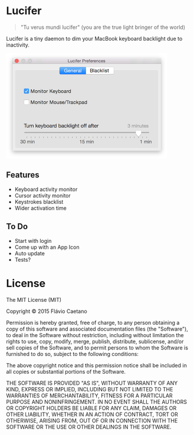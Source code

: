 Lucifer
=======

>  "Tu verus mundi lucifer" (you are the true light bringer of the world)

Lucifer is a tiny daemon to dim your MacBook keyboard backlight due to inactivity. 

![Screenshot1](https://raw.githubusercontent.com/fjcaetano/Lucifer/master/screen_shot.png)

## Features

- Keyboard activity monitor
- Cursor activity monitor
- Keystrokes blacklist
- Wider activation time

## To Do

- Start with login
- Come up with an App Icon
- Auto update
- Tests?


# License
The MIT License (MIT)

Copyright © 2015 Flávio Caetano

Permission is hereby granted, free of charge, to any person obtaining a copy
of this software and associated documentation files (the "Software"), to deal
in the Software without restriction, including without limitation the rights
to use, copy, modify, merge, publish, distribute, sublicense, and/or sell
copies of the Software, and to permit persons to whom the Software is
furnished to do so, subject to the following conditions:

The above copyright notice and this permission notice shall be included in all
copies or substantial portions of the Software.

THE SOFTWARE IS PROVIDED "AS IS", WITHOUT WARRANTY OF ANY KIND, EXPRESS OR
IMPLIED, INCLUDING BUT NOT LIMITED TO THE WARRANTIES OF MERCHANTABILITY,
FITNESS FOR A PARTICULAR PURPOSE AND NONINFRINGEMENT. IN NO EVENT SHALL THE
AUTHORS OR COPYRIGHT HOLDERS BE LIABLE FOR ANY CLAIM, DAMAGES OR OTHER
LIABILITY, WHETHER IN AN ACTION OF CONTRACT, TORT OR OTHERWISE, ARISING FROM,
OUT OF OR IN CONNECTION WITH THE SOFTWARE OR THE USE OR OTHER DEALINGS IN THE
SOFTWARE.